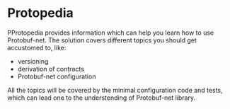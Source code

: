 Protopedia
==========

PProtopedia provides information which can help you learn how to use Protobuf-net. The solution covers different topics you should get accustomed to, like:
- versioning
- derivation of contracts
- Protobuf-net configuration

All the topics will be covered by the minimal configuration code and tests, which can lead one to the understending of Protobuf-net library.
